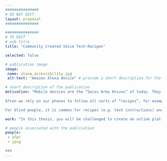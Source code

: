 ```yaml
---
###############
# DO NOT EDIT
layout: proposal
###############

###############
# TO EDIT
# pub title
title: "Community Created Voice Tech-Recipes"

selected: false

# publication image
image:
 name: alexa_accessibility.jpg
 alt-text: "Amazon Alexa device" # provide a short description for the image #a11y

# short description of the publication
motivation: "Mobile devices are the “Swiss Army Knives” of today. They support a wide range of tasks, enabling people to access a wealth of information and services through their extensive connectivity; they have the potential to empower people in everyday tasks.
	
Often we rely on our phones to follow all sorts of “recipes”, for example cooking, tutorial steps for a particular software, hardware configuration, assembly furniture and so on. While some of these are professionally created instructions, often we are dealing with authored content on blogs, cooking websites, online communities and even instructions written by colleagues,  friends and family.

For blind people, it is common for recipes (e.g. tech instructions) and other instructions to be passed along within the community and on a user to user basis. However, creating, disseminating and consuming this information strictly on a smartphone has its challenges. For example, following these recipes on a phone while focusing on the primary task causes additional challenges. "

work: "In this thesis, you will be challenged to create an online platform to create “recipes” to be shared and consumed through smartphones and voice assistants such as Google Mini or Amazon Alexa."

# people associated with the publication
people:
 - afpr
 - jpvg

###
---
```

